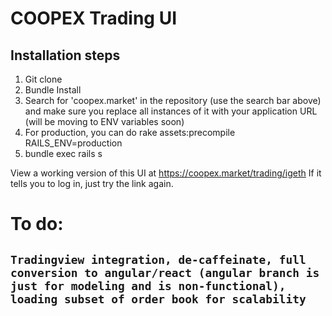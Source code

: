 # COOPEX Trading UI

## Installation steps

1. Git clone
2. Bundle Install
3. Search for 'coopex.market' in the repository (use the search bar above) and make sure you replace all instances of it with your application URL (will be moving to ENV variables soon)
4. For production, you can do rake assets:precompile RAILS_ENV=production
5. bundle exec rails s

View a working version of this UI at https://coopex.market/trading/igeth
If it tells you to log in, just try the link again.



# To do: 
## `Tradingview integration, de-caffeinate, full conversion to angular/react (angular branch is just for modeling and is non-functional), loading subset of order book for scalability`
